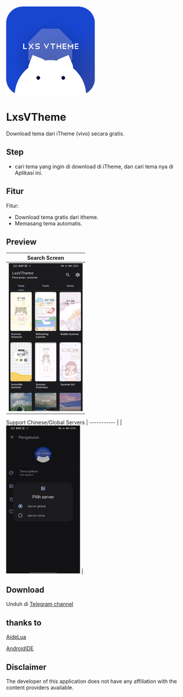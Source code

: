![logo](images/logo.png)

# LxsVTheme
Download tema dari iTheme (vivo) secara gratis.

## Step
- cari tema yang ingin di download di iTheme, dan cari tema nya di Aplikasi ini.

## Fitur
Fitur:
* Download tema gratis dari itheme.
* Memasang tema automatis.

## Preview
| Search Screen |
| ----------- |
| <img src="images/Screenshot_20220122_210730.jpg" width="200" height="400" alt="Home Screen" /> | 

Support Chinese/Global Servers
| ----------- |
| <img src="images/Screenshot_20220122_210748.jpg" width="200" height="400" alt="Settings" /> |


## Download
Unduh di [Telegram channel](https://t.me/vivothemelx49)


## thanks to
[AideLua](https://gitee.com/Jesse205/AideLua)

[AndroidIDE](https://github.com/itsaky/AndroidIDE)


## Disclaimer
The developer of this application does not have any affiliation with the content providers available.
